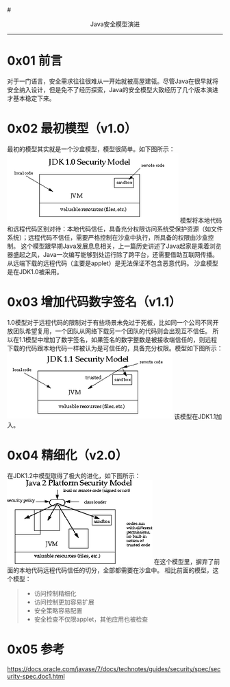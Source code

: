 #<center>Java安全模型演进</center>

------

# 0x01 前言 
对于一门语言，安全需求往往很难从一开始就被高屋建瓴。尽管Java在很早就将安全纳入设计，但是免不了经历探索，Java的安全模型大致经历了几个版本演进才基本稳定下来。

# 0x02 最初模型（v1.0）
最初的模型其实就是一个沙盒模型，模型很简单。如下图所示：
![v1.0_model](book/static/img/v1.0_model.gif)
模型将本地代码和远程代码区别对待：本地代码信任，具备充分权限访问系统受保护资源（如文件系统）；远程代码不信任，需要严格控制在沙盒中执行，所具备的权限由沙盒控制。
这个模型跟早期Java发展息息相关，上一篇历史讲述了Java起家是乘着浏览器盛起之风，Java一次编写能够到处运行除了跨平台，还需要借助互联网传播。从远端下载的远程代码（主要是applet）是无法保证不包含恶意代码。
沙盒模型是在JDK1.0被采用。

# 0x03 增加代码数字签名（v1.1）
1.0模型对于远程代码的限制对于有些场景未免过于死板，比如同一个公司不同开放团队希望复用，一个团队从网络下载另一个团队的代码则会出现互不信任。
所以在1.1模型中增加了数字签名，如果签名的数字整数是被接收端信任的，则远程下载的代码跟本地代码一样被认为是可信任的，具备充分权限。模型如下图所示：
![v1.1_model](book/static/img/v1.1_model.gif)
该模型在JDK1.1加入。

# 0x04 精细化（v2.0）
在JDK1.2中模型取得了极大的进化，如下图所示：
![v2.0_model](book/static/img/v2.0_model.gif)
在这个模型里，摒弃了前面的本地代码远程代码信任的切分，全部都需要在沙盒中。
相比前面的模型，这个模型：
> * 访问控制精细化
> * 访问控制更加容易扩展
> * 安全策略容易配置
> * 安全检查不仅限applet，其他应用也被检查


# 0x05 参考
https://docs.oracle.com/javase/7/docs/technotes/guides/security/spec/security-spec.doc1.html